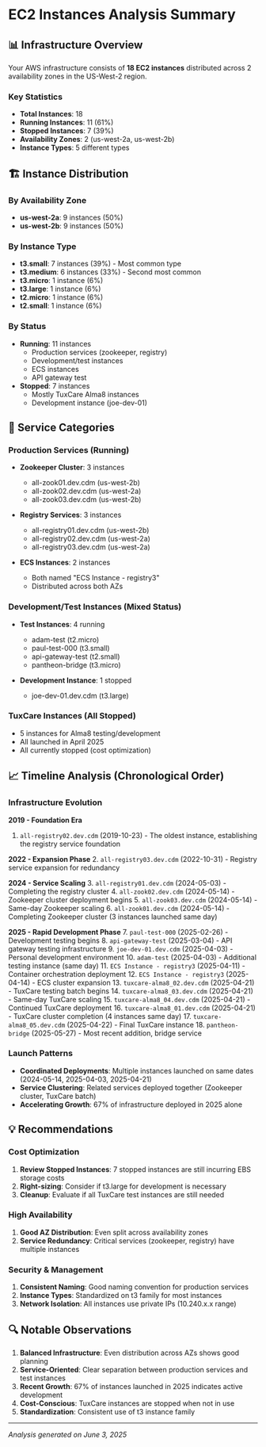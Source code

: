 # EC2 Instances Analysis Summary

## 📊 Infrastructure Overview

Your AWS infrastructure consists of **18 EC2 instances** distributed across 2 availability zones in the US-West-2 region.

### Key Statistics
- **Total Instances**: 18
- **Running Instances**: 11 (61%)
- **Stopped Instances**: 7 (39%)
- **Availability Zones**: 2 (us-west-2a, us-west-2b)
- **Instance Types**: 5 different types

## 🏗️ Instance Distribution

### By Availability Zone
- **us-west-2a**: 9 instances (50%)
- **us-west-2b**: 9 instances (50%)

### By Instance Type
- **t3.small**: 7 instances (39%) - Most common type
- **t3.medium**: 6 instances (33%) - Second most common
- **t3.micro**: 1 instance (6%)
- **t3.large**: 1 instance (6%)
- **t2.micro**: 1 instance (6%)
- **t2.small**: 1 instance (6%)

### By Status
- **Running**: 11 instances
  - Production services (zookeeper, registry)
  - Development/test instances
  - ECS instances
  - API gateway test
- **Stopped**: 7 instances
  - Mostly TuxCare Alma8 instances
  - Development instance (joe-dev-01)

## 🎯 Service Categories

### Production Services (Running)
- **Zookeeper Cluster**: 3 instances
  - all-zook01.dev.cdm (us-west-2b)
  - all-zook02.dev.cdm (us-west-2a)
  - all-zook03.dev.cdm (us-west-2b)

- **Registry Services**: 3 instances
  - all-registry01.dev.cdm (us-west-2b)
  - all-registry02.dev.cdm (us-west-2a)
  - all-registry03.dev.cdm (us-west-2a)

- **ECS Instances**: 2 instances
  - Both named "ECS Instance - registry3"
  - Distributed across both AZs

### Development/Test Instances (Mixed Status)
- **Test Instances**: 4 running
  - adam-test (t2.micro)
  - paul-test-000 (t3.small)
  - api-gateway-test (t2.small)
  - pantheon-bridge (t3.micro)

- **Development Instance**: 1 stopped
  - joe-dev-01.dev.cdm (t3.large)

### TuxCare Instances (All Stopped)
- 5 instances for Alma8 testing/development
- All launched in April 2025
- All currently stopped (cost optimization)

## 📈 Timeline Analysis (Chronological Order)

### Infrastructure Evolution
**2019 - Foundation Era**
1. `all-registry02.dev.cdm` (2019-10-23) - The oldest instance, establishing the registry service foundation

**2022 - Expansion Phase**
2. `all-registry03.dev.cdm` (2022-10-31) - Registry service expansion for redundancy

**2024 - Service Scaling**
3. `all-registry01.dev.cdm` (2024-05-03) - Completing the registry cluster
4. `all-zook02.dev.cdm` (2024-05-14) - Zookeeper cluster deployment begins
5. `all-zook03.dev.cdm` (2024-05-14) - Same-day Zookeeper scaling
6. `all-zook01.dev.cdm` (2024-05-14) - Completing Zookeeper cluster (3 instances launched same day)

**2025 - Rapid Development Phase**
7. `paul-test-000` (2025-02-26) - Development testing begins
8. `api-gateway-test` (2025-03-04) - API gateway testing infrastructure
9. `joe-dev-01.dev.cdm` (2025-04-03) - Personal development environment
10. `adam-test` (2025-04-03) - Additional testing instance (same day)
11. `ECS Instance - registry3` (2025-04-11) - Container orchestration deployment
12. `ECS Instance - registry3` (2025-04-14) - ECS cluster expansion
13. `tuxcare-alma8_02.dev.cdm` (2025-04-21) - TuxCare testing batch begins
14. `tuxcare-alma8_03.dev.cdm` (2025-04-21) - Same-day TuxCare scaling
15. `tuxcare-alma8_04.dev.cdm` (2025-04-21) - Continued TuxCare deployment
16. `tuxcare-alma8_01.dev.cdm` (2025-04-21) - TuxCare cluster completion (4 instances same day)
17. `tuxcare-alma8_05.dev.cdm` (2025-04-22) - Final TuxCare instance
18. `pantheon-bridge` (2025-05-27) - Most recent addition, bridge service

### Launch Patterns
- **Coordinated Deployments**: Multiple instances launched on same dates (2024-05-14, 2025-04-03, 2025-04-21)
- **Service Clustering**: Related services deployed together (Zookeeper cluster, TuxCare batch)
- **Accelerating Growth**: 67% of infrastructure deployed in 2025 alone

## 💡 Recommendations

### Cost Optimization
1. **Review Stopped Instances**: 7 stopped instances are still incurring EBS storage costs
2. **Right-sizing**: Consider if t3.large for development is necessary
3. **Cleanup**: Evaluate if all TuxCare test instances are still needed

### High Availability
1. **Good AZ Distribution**: Even split across availability zones
2. **Service Redundancy**: Critical services (zookeeper, registry) have multiple instances

### Security & Management
1. **Consistent Naming**: Good naming convention for production services
2. **Instance Types**: Standardized on t3 family for most instances
3. **Network Isolation**: All instances use private IPs (10.240.x.x range)

## 🔍 Notable Observations

1. **Balanced Infrastructure**: Even distribution across AZs shows good planning
2. **Service-Oriented**: Clear separation between production services and test instances
3. **Recent Growth**: 67% of instances launched in 2025 indicates active development
4. **Cost-Conscious**: TuxCare instances are stopped when not in use
5. **Standardization**: Consistent use of t3 instance family

---

*Analysis generated on June 3, 2025*
